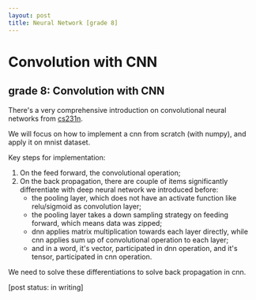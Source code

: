 ```yaml
---
layout: post
title: Neural Network [grade 8]
---
```


# Convolution with CNN

## grade 8: Convolution with CNN

There's a very comprehensive introduction on convolutional neural networks from [cs231n](http://cs231n.github.io/convolutional-networks/).

We will focus on how to implement a cnn from scratch (with numpy), and apply it on mnist dataset.

Key steps for implementation:

1. On the feed forward, the convolutional operation;
2. On the back propagation, there are couple of items significantly differentiate with deep neural network we introduced before:
   * the pooling layer, which does not have an activate function like relu/sigmoid as convolution layer;
   * the pooling layer takes a down sampling strategy on feeding forward, which means data was zipped;
   * dnn applies matrix multiplication towards each layer directly, while cnn applies sum up of convolutional operation to each layer;
   * and in a word, it's vector, participated in dnn operation, and it's tensor, participated in cnn operation.
  
We need to solve these differentiations to solve back propagation in cnn.




   



[post status: in writing]